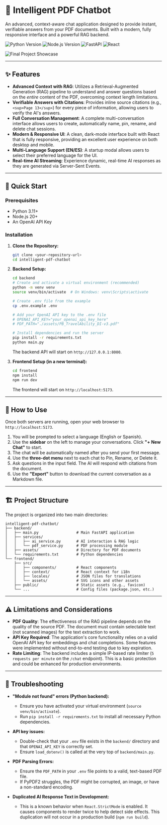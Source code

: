 # 🤖 Intelligent PDF Chatbot

An advanced, context-aware chat application designed to provide instant, verifiable answers from your PDF documents. Built with a modern, fully responsive interface and a powerful RAG backend.

![Python Version](https://img.shields.io/badge/Python-3.11.9-blue?style=flat-square&logo=python)
![Node.js Version](https://img.shields.io/badge/Node.js-22.16.0-green?style=flat-square&logo=node.js)
![FastAPI](https://img.shields.io/badge/FastAPI-0.104.1-009688?style=flat-square&logo=fastapi)
![React](https://img.shields.io/badge/React-19.1.0-61DAFB?style=flat-square&logo=react)

![Final Project Showcase](path/to/your/screenshot.png)

---

## ✨ Features

* **Advanced Context with RAG**: Utilizes a Retrieval-Augmented Generation (RAG) pipeline to understand and answer questions based on the *entire* content of the PDF, overcoming context length limitations.
* **Verifiable Answers with Citations**: Provides inline source citations (e.g., `<sup>Page 13</sup>`) for every piece of information, allowing users to verify the AI's answers.
* **Full Conversation Management**: A complete multi-conversation interface allows users to create, automatically name, pin, rename, and delete chat sessions.
* **Modern & Responsive UI**: A clean, dark-mode interface built with React that is fully responsive, providing an excellent user experience on both desktop and mobile.
* **Multi-Language Support (EN/ES)**: A startup modal allows users to select their preferred language for the UI.
* **Real-time AI Streaming**: Experience dynamic, real-time AI responses as they are generated via Server-Sent Events.

---

## 🚀 Quick Start

### Prerequisites

* Python 3.11+
* Node.js 20+
* An OpenAI API Key

### Installation

1.  **Clone the Repository:**
    ```bash
    git clone <your-repository-url>
    cd intelligent-pdf-chatbot
    ```

2.  **Backend Setup:**
    ```bash
    cd backend
    # Create and activate a virtual environment (recommended)
    python -m venv venv
    source venv/bin/activate  # On Windows: venv\Scripts\activate

    # Create .env file from the example
    cp .env.example .env 

    # Add your OpenAI API key to the .env file
    # OPENAI_API_KEY="your_openai_api_key_here"
    # PDF_PATH="./assets/PB_TravelAbility_DI-v3.pdf"

    # Install dependencies and run the server
    pip install -r requirements.txt
    python main.py
    ```
    The backend API will start on `http://127.0.0.1:8000`.

3.  **Frontend Setup (in a new terminal):**
    ```bash
    cd frontend
    npm install
    npm run dev
    ```
    The frontend will start on `http://localhost:5173`.

---

## 💬 How to Use

Once both servers are running, open your web browser to `http://localhost:5173`.

1.  You will be prompted to select a language (English or Spanish).
2.  Use the **sidebar** on the left to manage your conversations. Click **"+ New Chat"** to start.
3.  The chat will be automatically named after you send your first message.
4.  Use the **three-dot menu** next to each chat to Pin, Rename, or Delete it.
5.  Ask questions in the input field. The AI will respond with citations from the document.
6.  Use the **"Export"** button to download the current conversation as a Markdown file.

---

## 🏗️ Project Structure

The project is organized into two main directories:

```
intelligent-pdf-chatbot/
├── backend/
│   ├── main.py                 # Main FastAPI application
│   ├── services/
│   │   ├── ai_service.py       # AI interaction & RAG logic
│   │   └── pdf_service.py      # PDF processing module
│   ├── assets/                 # Directory for PDF documents
│   └── requirements.txt        # Python dependencies
└── frontend/
    ├── src/
    │   ├── components/         # React components
    │   ├── context/            # React context for i18n
    │   ├── locales/            # JSON files for translations
    │   └── assets/             # SVG icons and other assets
    ├── public/                 # Static assets (e.g., favicon)
    └── ...                     # Config files (package.json, etc.)
```

---

## ⚠️ Limitations and Considerations

* **PDF Quality**: The effectiveness of the RAG pipeline depends on the quality of the source PDF. The document must contain selectable text (not scanned images) for the text extraction to work.
* **API Key Required**: The application's core functionality relies on a valid OpenAI API key for embeddings and chat completions. Some features were implemented without end-to-end testing due to key expiration.
* **Rate Limiting**: The backend includes a simple IP-based rate limiter (`5 requests per minute` on the `/chat` endpoint). This is a basic protection and could be enhanced for production environments.

---

## 🐛 Troubleshooting

* **"Module not found" errors (Python backend):**
    * Ensure you have activated your virtual environment (`source venv/bin/activate`).
    * Run `pip install -r requirements.txt` to install all necessary Python dependencies.

* **API key issues:**
    * Double-check that your `.env` file exists in the `backend/` directory and that `OPENAI_API_KEY` is correctly set.
    * Ensure `load_dotenv()` is called at the very top of `backend/main.py`.

* **PDF Parsing Errors:**
    * Ensure the `PDF_PATH` in your `.env` file points to a valid, text-based PDF file.
    * If PyPDF2 struggles, the PDF might be corrupted, an image, or have a non-standard encoding.

* **Duplicated AI Response Text in Development:**
    * This is a known behavior when `React.StrictMode` is enabled. It causes components to render twice to help detect side effects. This duplication will not occur in a production build (`npm run build`).

